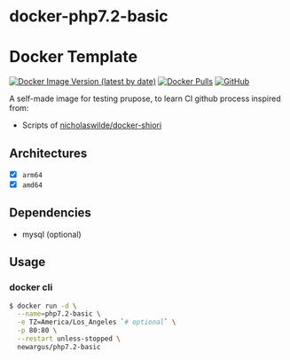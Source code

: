 # docker-php7.2-basic

# Docker Template
[![Docker Image Version (latest by date)](https://img.shields.io/docker/v/newargus/php7.2-basic)](https://hub.docker.com/r/newargus/php7.2-basic)
[![Docker Pulls](https://img.shields.io/docker/pulls/newargus/php7.2-basic)](https://hub.docker.com/r/newargus/php7.2-basic)
[![GitHub](https://img.shields.io/github/license/newargus/docker-php7.2-basic)](./LICENSE)

A self-made image for testing prupose, to learn CI github process inspired from:

* Scripts of [nicholaswilde/docker-shiori](https://github.com/nicholaswilde/docker-leantime)


## Architectures

* [x] `arm64`
* [x] `amd64`

## Dependencies

* mysql (optional)

## Usage

### docker cli

```bash
$ docker run -d \
  --name=php7.2-basic \
  -e TZ=America/Los_Angeles `# optional` \
  -p 80:80 \
  --restart unless-stopped \
  newargus/php7.2-basic
```
